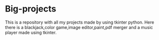 # Big-projects
This is a repository with all my projects made by using tkinter python.
Here there is a blackjack,color game,image editor,paint,pdf merger and a music player made using tkinter.
